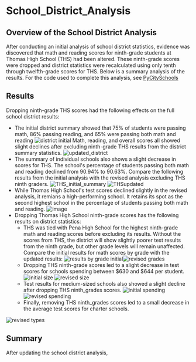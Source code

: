 # School_District_Analysis
## Overview of the School District Analysis
After conducting an initial analysis of school district statistics, evidence was discovered that math and reading scores for ninth-grade students at Thomas High School (THS) had been altered. These ninth-grade scores were dropped and district statistics were recalculated using only tenth through twelfth-grade scores for THS. Below is a summary analysis of the results. For the code used to complete this analysis, see [PyCitySchools](/PyCitySchools_Challenge)
## Results
Dropping ninth-grade THS scores had the following effects on the full school district results:
- The initial district summary showed that 75% of students were passing math, 86% passing reading, and 65% were passing both math and reading
![district initial](https://user-images.githubusercontent.com/79542537/112764928-b0644000-8fd8-11eb-9525-fc5f107bdca1.png)
Math, reading, and overall scores all showed slight declines after excluding ninth-grade THS results from the district summary statistics.
![updated_district](https://user-images.githubusercontent.com/79542537/112762271-c7049a00-8fcc-11eb-9066-93f9504180b6.png)
- The summary of individual schools also shows a slight decrease in scores for THS. The school's percentage of students passing both math and reading declined from 90.94% to 90.63%. Compare the following results from the initial analysis with the revised analysis excluding THS ninth graders.
![THS_initial_summary](https://user-images.githubusercontent.com/79542537/112762565-42b31680-8fce-11eb-9930-78ab6f39068a.png)
![THSupdated](https://user-images.githubusercontent.com/79542537/112762566-447cda00-8fce-11eb-9194-6b95e32e65ed.png)
- While Thomas High School's test scores declined slightly in the revised analysis, it remians a high-performing school. It retains its spot as the second highest school in the percentage of students passing both math and reading.
![image](https://user-images.githubusercontent.com/79542537/112762640-bd7c3180-8fce-11eb-81bd-cc6d9cef9115.png)
- Dropping Thomas High School ninth-grade scores has the following results on district statistics:
  - THS was tied with Pena High School for the highest ninth-grade math and reading scores before excluding its results. Without the scores from THS, the district will show slightly poorer test results from the ninth grade, but other grade levels will remain unaffected. Compare the initial results for math scores by grade with the updated results:
![results by grade initial](https://user-images.githubusercontent.com/79542537/112765616-f1118880-8fdb-11eb-88e7-9b7ce85401ca.png)![revised grades](https://user-images.githubusercontent.com/79542537/112765622-fb338700-8fdb-11eb-844b-253232f1423c.png)
  - Dropping THS ninth-grade scores led to a slight decrease in test scores for schools spending between $630 and $644 per student.
![initial size](https://user-images.githubusercontent.com/79542537/112765864-3a160c80-8fdd-11eb-99d4-32bd244076a8.png)
![revised size](https://user-images.githubusercontent.com/79542537/112765868-3d10fd00-8fdd-11eb-9b75-7d197e4cbba6.png)
  - Test results for medium-sized schools also showed a slight decline after dropping THS ninth_grades scores.
![initial spending](https://user-images.githubusercontent.com/79542537/112765879-4b5f1900-8fdd-11eb-86e0-8d8f31e33509.png)
![revised spending](https://user-images.githubusercontent.com/79542537/112765881-4d28dc80-8fdd-11eb-9379-89692f3ac95f.png)
  - Finally, removing THS ninth_grades scores led to a small decrease in the average test scores for charter schools.

![revised types](https://user-images.githubusercontent.com/79542537/112766195-a0e7f580-8fde-11eb-91a8-0c4fde5e2332.png)
## Summary
After updating the school district analysis, 
